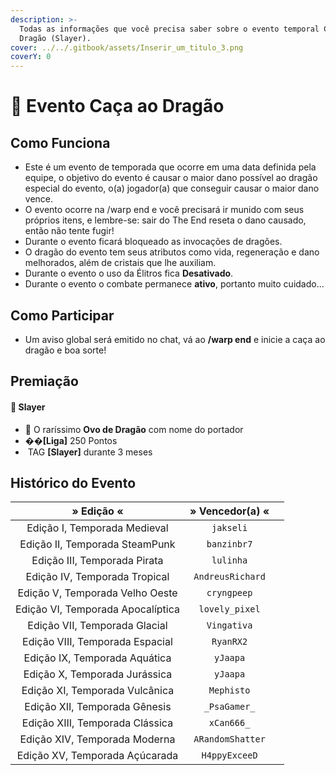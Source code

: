 ```yaml
---
description: >-
  Todas as informações que você precisa saber sobre o evento temporal Caça ao
  Dragão (Slayer).
cover: ../../.gitbook/assets/Inserir_um_titulo_3.png
coverY: 0
---
```


# 🐲 Evento Caça ao Dragão

## Como Funciona

* Este é um evento de temporada que ocorre em uma data definida pela equipe, o objetivo do evento é causar o maior dano possível ao dragão especial do evento, o(a) jogador(a) que conseguir causar o maior dano vence.
* O evento ocorre na /warp end e você precisará ir munido com seus próprios itens, e lembre-se: sair do The End reseta o dano causado, então não tente fugir!
* Durante o evento ficará bloqueado as invocações de dragões.
* O dragão do evento tem seus atributos como vida, regeneração e dano melhorados, além de cristais que lhe auxiliam.
* Durante o evento o uso da Élitros fica **Desativado**.
* Durante o evento o combate permanece **ativo**, portanto muito cuidado...

## Como Participar

* Um aviso global será emitido no chat, vá ao **/warp end** e inicie a caça ao dragão e boa sorte!

## Premiação

#### 🥇 Slayer

* 🥚 O raríssimo **Ovo de Dragão** com nome do portador
* �&#xDC8E;**\[Liga]** 250 Pontos
* <img src="../../.gitbook/assets/image (14) (1) (2).png" alt="" data-size="line"> TAG **\[Slayer]** durante 3 meses

## Histórico do Evento

<table><thead><tr><th align="center">» Edição «</th><th align="center">» Vencedor(a) «</th><th data-hidden></th></tr></thead><tbody><tr><td align="center">Edição I, Temporada Medieval</td><td align="center"><code>jakseli</code></td><td></td></tr><tr><td align="center">Edição II, Temporada SteamPunk</td><td align="center"><code>banzinbr7</code></td><td></td></tr><tr><td align="center">Edição III, Temporada Pirata</td><td align="center"><code>lulinha</code></td><td></td></tr><tr><td align="center">Edição IV, Temporada Tropical</td><td align="center"><code>AndreusRichard</code></td><td></td></tr><tr><td align="center">Edição V, Temporada Velho Oeste</td><td align="center"><code>cryngpeep</code></td><td></td></tr><tr><td align="center">Edição VI, Temporada Apocalíptica</td><td align="center"><code>lovely_pixel</code></td><td></td></tr><tr><td align="center">Edição VII, Temporada Glacial</td><td align="center"><code>Vingativa</code></td><td></td></tr><tr><td align="center">Edição VIII, Temporada Espacial</td><td align="center"><code>RyanRX2</code></td><td></td></tr><tr><td align="center">Edição IX, Temporada Aquática</td><td align="center"><code>yJaapa</code></td><td></td></tr><tr><td align="center">Edição X, Temporada Jurássica</td><td align="center"><code>yJaapa</code></td><td></td></tr><tr><td align="center">Edição XI, Temporada Vulcânica</td><td align="center"><code>Mephisto</code></td><td></td></tr><tr><td align="center">Edição XII, Temporada Gênesis</td><td align="center"><code>_PsaGamer_</code></td><td></td></tr><tr><td align="center">Edição XIII, Temporada Clássica</td><td align="center"><code>xCan666_</code></td><td></td></tr><tr><td align="center">Edição XIV, Temporada Moderna</td><td align="center"><code>ARandomShatter</code></td><td></td></tr><tr><td align="center">Edição XV, Temporada Açúcarada</td><td align="center"><code>H4ppyExceeD</code></td><td></td></tr></tbody></table>

